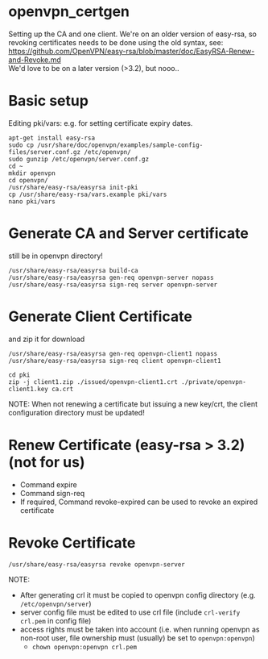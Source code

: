 # openvpn_certgen
Setting up the CA and one client.
We're on an older version of easy-rsa, so revoking certificates needs to be done using the old syntax, see: https://github.com/OpenVPN/easy-rsa/blob/master/doc/EasyRSA-Renew-and-Revoke.md  
We'd love to be on a later version (>3.2), but nooo..

# Basic setup
Editing pki/vars: e.g. for setting certificate expiry dates. 
```
apt-get install easy-rsa
sudo cp /usr/share/doc/openvpn/examples/sample-config-files/server.conf.gz /etc/openvpn/
sudo gunzip /etc/openvpn/server.conf.gz
cd ~
mkdir openvpn
cd openvpn/
/usr/share/easy-rsa/easyrsa init-pki
cp /usr/share/easy-rsa/vars.example pki/vars
nano pki/vars
```

# Generate CA and Server certificate
still be in openvpn directory!  
```
/usr/share/easy-rsa/easyrsa build-ca
/usr/share/easy-rsa/easyrsa gen-req openvpn-server nopass
/usr/share/easy-rsa/easyrsa sign-req server openvpn-server
```

# Generate Client Certificate
and zip it for download
```
/usr/share/easy-rsa/easyrsa gen-req openvpn-client1 nopass
/usr/share/easy-rsa/easyrsa sign-req client openvpn-client1

cd pki
zip -j client1.zip ./issued/openvpn-client1.crt ./private/openvpn-client1.key ca.crt
```
NOTE:
When not renewing a certificate but issuing a new key/crt, the client configuration directory must be updated!


# Renew Certificate (easy-rsa > 3.2) (not for us)
- Command expire <NAME>   
- Command sign-req <TYPE> <NAME>
- If required, Command revoke-expired can be used to revoke an expired certificate

# Revoke Certificate
```
/usr/share/easy-rsa/easyrsa revoke openvpn-server
```
NOTE:
- After generating crl it must be copied to openvpn config directory (e.g. `/etc/openvpn/server`)
- server config file must be edited to use crl file (include `crl-verify crl.pem` in config file)
- access rights must be taken into account (i.e. when running openvpn as non-root user, file ownership must (usually) be set to `openvpn:openvpn`)
  - `chown openvpn:openvpn crl.pem`
